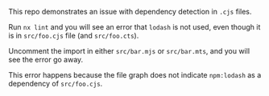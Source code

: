 This repo demonstrates an issue with dependency detection in `.cjs` files.

Run `nx lint` and you will see an error that `lodash` is not used, even though it is in `src/foo.cjs` file (and `src/foo.cts`).

Uncomment the import in either `src/bar.mjs` or `src/bar.mts`, and you will see the error go away.

This error happens because the file graph does not indicate `npm:lodash` as a dependency of `src/foo.cjs`.
